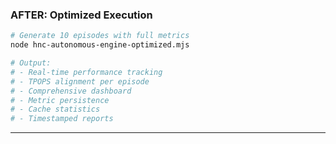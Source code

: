 ### AFTER: Optimized Execution

```bash
# Generate 10 episodes with full metrics
node hnc-autonomous-engine-optimized.mjs

# Output:
# - Real-time performance tracking
# - TPOPS alignment per episode
# - Comprehensive dashboard
# - Metric persistence
# - Cache statistics
# - Timestamped reports
```

---

